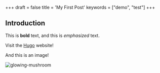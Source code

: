 +++
draft = false
title = 'My First Post'
keywords = ["demo", "test"]
+++

## Introduction

This is **bold** text, and this is *emphasized* text.

Visit the [Hugo](https://gohugo.io) website!

And this is an image!

![glowing-mushroom](/img/mushroom.jpeg)